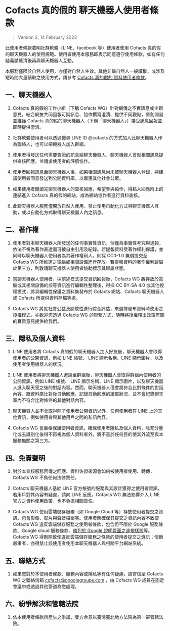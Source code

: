 # Cofacts 真的假的 聊天機器人使用者條款

> Version 2, 14 February 2023

此使用者條款載明社群軟體（LINE、facebook 等）使用者使用 Cofacts 真的假的聊天機器人的使用規範。使用者使用本服務即表示同意遵守使用條款，如有任何疑義請釐清後再與聊天機器人互動。

本服務僅限於自然人使用，亦僅對自然人生效。其他非屬自然人一般讀取，或涉及短時間大量讀取之使用方式，請參考 [Cofacts 真的假的 資料使用者條款](https://github.com/cofacts/rumors-api/blob/master/LEGAL.md)。

## 一、聊天機器人

1. Cofacts 真的假的工作小組（下稱  Cofacts WG）針對網傳之不實訊息或主觀意見，結合網友共同回報可疑訊息、協作撰寫澄清、提供不同觀點，原創開發並維護 Cofacts 真的假的聊天機器人（下稱「聊天機器人」）接受訊息回報並即時提供澄清。

2. 社群軟體使用者可以透過搜尋 LINE ID @cofacts 的方式加入此聊天機器人作為聯絡人，也可以把機器人加入群組。

3. 使用者得發送任何需要查證的訊息給聊天機器人，聊天機器人會就相關訊息提供查核回應，並請求使用者的評價協作。

4. 使用者回報訊息至聊天機器人後，如果相關訊息尚未被聊天機器人登錄，將建議使用者同意發送到公開資料庫，以嘉惠其他社會公眾。

5. 如果使用者閱讀完聊天機器人的查核回應，希望參與協作，得點入回應附上的連結進入 Cofacts 真的假的網站，成為網站協作者進行資料查核。

6. 此聊天機器人服務僅開放自然人使用，禁止使用自動化方式與聊天機器人互動，或以自動化方式取得聊天機器人內之訊息。

## 二、著作權

1. 使用者對本聊天機器人所發送的任何事實性資訊，倘僅為事實性考究與通報，依法不視為著作表達而可被自由引用及紀錄。若提報資料受著作權利保護，並同時以聊天機器人使用者為其著作權利人，則採 CC0-1.0 無償提交至 Cofacts WG 所維運之電腦或相關設備進行存放。若提報資料的著作權利歸屬於第三方，則敦請聊天機器人使用者協助標示其歸屬狀態。

2. 當聊天機器人使用者，採前述模式提交資訊回報後，Cofacts WG 將存放於電腦或其相關設備的該等資訊進行編輯性整理後，得採 CC BY-SA 4.0 或其他授權模式，將具編輯性保護之資料集發布於 Cofacts 網站、Cofacts 聊天機器人或 Cofacts 所提供資料存檔等處。

3. Cofacts WG 將就社會公益及開放性進行綜合評估，來選擇發布資料時使用之授權模式，亦歡迎您透過 Cofacts WG 的聯繫方式，隨時將授權釋出政策有關的寶貴意見提供給我們。

## 三、隱私及個人資料

1. LINE 使用者將 Cofacts 真的假的聊天機器人加入好友後，聊天機器人會取得使用者的公開資訊，例如 LINE 帳號、 LINE 顯示名稱、LINE 顯示圖片、以及使用者使用機器人的狀況。

2. LINE 使用者將聊天機器人邀請至群組後，聊天機器人會取得群組內使用者的公開資訊，例如 LINE 帳號、 LINE 顯示名稱、LINE 顯示圖片，以及聊天機器人進入聊天室之後的對話內容。然而，聊天機器人僅會將符合比對條件的對話內容，跟資料庫比對後自動回應，記錄自動回應的讀取狀況，並不會紀錄聊天室內不符合比對條件的其他對話內容。

3. 聊天機器人並不會取得除了使用者公開資訊以外，任何使用者在 LINE 上的其他資訊，例如使用者與其他用戶之間的私訊內容。

4. Cofacts WG 會嚴格保護使用者資訊，確保使用者隱私及個人資料，除充分量化或去識別化後得不再視為個人資料者外，將不基於任何目的使其外流至與本服務無關之第三方。

## 四、免責聲明

1. 對於本查核服務回傳之回應、資料佐證來源會如何被使用者使用、轉傳，Cofacts WG 不負任何法律責任。

2. Cofacts 聊天機器人基於 LINE 官方帳號的服務與其設計獲得之使用者資訊，若用戶對其內容有疑慮，請向 LINE 反應。Cofacts WG 無法影響介入 LINE 官方之資料使用政策，也不負擔相關責任。

3. Cofacts WG 使用雲端儲存服務（如 Google Cloud 等）存放使用者提交之資訊，包含影像、影片與聲音檔案等。使用者應確保其提交之資訊內容不致使 Cofacts WG 違反雲端儲存服務之使用者條款，包含但不限於 Google 服務條款、Google cloud 服務條款、[條列於 Google 說明頁面之違規樣態](https://support.google.com/accounts/answer/40695)等。Cofacts WG 得刪除致使違反雲端儲存服務之條款的使用者提交之資訊；情節嚴重者，亦得禁止該使用者使用本聊天機器人與相關平台網站系統。

## 五、聯絡方式

1. 如果您對於本使用者條款、服務內容或隱私等有任何疑慮，請寄信至 Cofacts WG 之聯絡信箱 cofacts@googlegroups.com ，由 Cofacts WG 成員在固定會議中或透過其他管道為您處理。

## 六、紛爭解決和管轄法院

1. 依本使用者條款所產生之爭議，雙方合意以臺灣臺北地方法院為第一審管轄法院。

